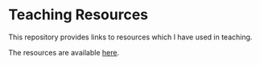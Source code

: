 # Teaching Resources

This repository provides links to resources which I have used in teaching.

The resources are available [here](https://peterhcharlton.github.io/teaching/).
